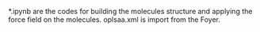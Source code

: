 *.ipynb are the codes for building the molecules structure and applying the force field on the molecules.
oplsaa.xml is import from the Foyer.
